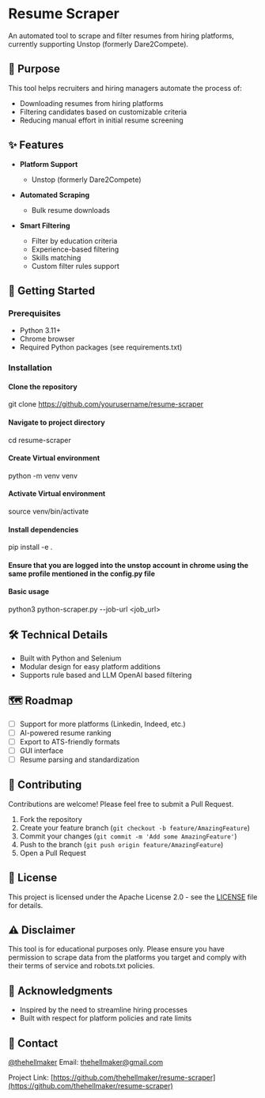 # Resume Scraper

An automated tool to scrape and filter resumes from hiring platforms, currently supporting Unstop (formerly Dare2Compete).

## 🎯 Purpose

This tool helps recruiters and hiring managers automate the process of:
- Downloading resumes from hiring platforms
- Filtering candidates based on customizable criteria
- Reducing manual effort in initial resume screening

## ✨ Features

- **Platform Support**
  - Unstop (formerly Dare2Compete)

- **Automated Scraping**
  - Bulk resume downloads

- **Smart Filtering**
  - Filter by education criteria
  - Experience-based filtering
  - Skills matching
  - Custom filter rules support

## 🚀 Getting Started

### Prerequisites

- Python 3.11+
- Chrome browser
- Required Python packages (see requirements.txt)

### Installation
#### Clone the repository
git clone https://github.com/yourusername/resume-scraper
#### Navigate to project directory
cd resume-scraper
#### Create Virtual environment
python -m venv venv
#### Activate Virtual environment
source venv/bin/activate
#### Install dependencies
pip install -e .
#### Ensure that you are logged into the unstop account in chrome using the same profile mentioned in the config.py file
#### Basic usage
python3 python-scraper.py --job-url <job_url>

## 🛠️ Technical Details

- Built with Python and Selenium
- Modular design for easy platform additions
- Supports rule based and LLM OpenAI based filtering

## 🗺️ Roadmap

- [ ] Support for more platforms (Linkedin, Indeed, etc.)
- [ ] AI-powered resume ranking
- [ ] Export to ATS-friendly formats
- [ ] GUI interface
- [ ] Resume parsing and standardization

## 🤝 Contributing

Contributions are welcome! Please feel free to submit a Pull Request.

1. Fork the repository
2. Create your feature branch (`git checkout -b feature/AmazingFeature`)
3. Commit your changes (`git commit -m 'Add some AmazingFeature'`)
4. Push to the branch (`git push origin feature/AmazingFeature`)
5. Open a Pull Request

## 📝 License

This project is licensed under the Apache License 2.0 - see the [LICENSE](LICENSE) file for details.

## ⚠️ Disclaimer

This tool is for educational purposes only. Please ensure you have permission to scrape data from the platforms you target and comply with their terms of service and robots.txt policies.

## 🙏 Acknowledgments
- Inspired by the need to streamline hiring processes
- Built with respect for platform policies and rate limits

## 📧 Contact

[@thehellmaker](https://twitter.com/thehellmaker)
Email: [thehellmaker@gmail.com](mailto:thehellmaker@gmail.com)

Project Link: [https://github.com/thehellmaker/resume-scraper](https://github.com/thehellmaker/resume-scraper)
